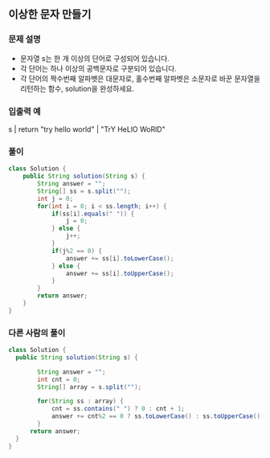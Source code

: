 
## 이상한 문자 만들기 ##

### 문제 설명 ###
- 문자열 s는 한 개 이상의 단어로 구성되어 있습니다. 
- 각 단어는 하나 이상의 공백문자로 구분되어 있습니다. 
- 각 단어의 짝수번째 알파벳은 대문자로, 홀수번째 알파벳은 소문자로 바꾼 문자열을 리턴하는 함수, solution을 완성하세요.

### 입출력 예 ###
s | return
"try hello world" | "TrY HeLlO WoRlD"

### 풀이 ###
````java
class Solution {
    public String solution(String s) {
        String answer = "";
		String[] ss = s.split("");
		int j = 0;
		for(int i = 0; i < ss.length; i++) {
			if(ss[i].equals(" ")) {
				j = 0;
			} else {
				j++;
			}
			if(j%2 == 0) {
				answer += ss[i].toLowerCase();
			} else {
				answer += ss[i].toUpperCase();
			}
		}
        return answer;
    }
}
````


### 다른 사람의 풀이 ###
````java
class Solution {
  public String solution(String s) {

        String answer = "";
        int cnt = 0;
        String[] array = s.split("");

        for(String ss : array) {
            cnt = ss.contains(" ") ? 0 : cnt + 1;
            answer += cnt%2 == 0 ? ss.toLowerCase() : ss.toUpperCase(); 
        }
      return answer;
  }
}
````
